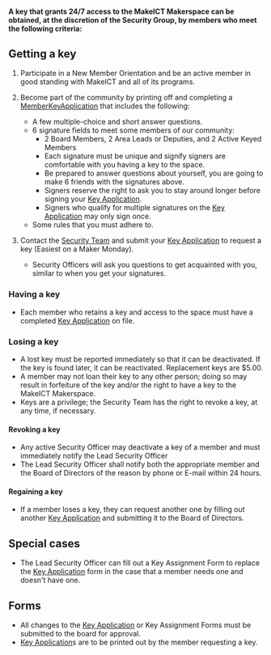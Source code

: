 #### A key that grants 24/7 access to the MakeICT Makerspace can be obtained, at the discretion of the Security Group, by members who meet the following criteria:

## Getting a key
1. Participate in a New Member Orientation and be an active member in good standing with MakeICT and all of its programs.
2. Become part of the community by printing off and completing a [MemberKeyApplication](https://drive.google.com/a/makeict.org/file/d/0BzgGWgLj8XOXSDl6eVdoZUc1dWc/view?usp=sharing) that includes the following:
	* A few multiple-choice and short answer questions.
    * 6 signature fields to meet some members of our community:
        * 2 Board Members, 2 Area Leads or Deputies, and 2 Active Keyed Members
	    * Each signature must be unique and signify signers are comfortable with you having a key to the space.
	    * Be prepared to answer questions about yourself, you are going to make 6 friends with the signatures above.
	    * Signers reserve the right to ask you to stay around longer before signing your [Key Application](https://drive.google.com/a/makeict.org/file/d/0BzgGWgLj8XOXSDl6eVdoZUc1dWc/view?usp=sharing).
        * Signers who qualify for multiple signatures on the [Key Application](https://drive.google.com/a/makeict.org/file/d/0BzgGWgLj8XOXSDl6eVdoZUc1dWc/view?usp=sharing) may only sign once.
    * Some rules that you must adhere to.

3. Contact the [Security Team](http://makeict.org/wiki/Security_Team) and submit your [Key Application](https://drive.google.com/a/makeict.org/file/d/0BzgGWgLj8XOXSDl6eVdoZUc1dWc/view?usp=sharing) to request a key (Easiest on a Maker Monday).
    * Security Officers will ask you questions to get acquainted with you, similar to when you get your signatures.

### Having a key
* Each member who retains a key and access to the space must have a completed [Key Application](https://drive.google.com/a/makeict.org/file/d/0BzgGWgLj8XOXSDl6eVdoZUc1dWc/view?usp=sharing) on file.

### Losing a key
* A lost key must be reported immediately so that it can be deactivated. If the key is found later, it can be reactivated. Replacement keys are $5.00.
* A member may not loan their key to any other person; doing so may result in forfeiture of the key and/or the right to have a key to the MakeICT Makerspace.
* Keys are a privilege; the Security Team has the right to revoke a key, at any time, if necessary. 

#### Revoking a key
* Any active Security Officer may deactivate a key of a member and must immediately notify the Lead Security Officer
* The Lead Security Officer shall notify both the appropriate member and the Board of Directors of the reason by phone or E-mail within 24 hours.

#### Regaining a key
* If a member loses a key, they can request another one by filling out another [Key Application](https://drive.google.com/a/makeict.org/file/d/0BzgGWgLj8XOXSDl6eVdoZUc1dWc/view?usp=sharing) and submitting it to the Board of Directors. 

## Special cases
* The Lead Security Officer can fill out a Key Assignment Form to replace the [Key Application](https://drive.google.com/a/makeict.org/file/d/0BzgGWgLj8XOXSDl6eVdoZUc1dWc/view?usp=sharing) form in the case that a member needs one and doesn't have one.

## Forms
* All changes to the [Key Application](https://drive.google.com/a/makeict.org/file/d/0BzgGWgLj8XOXSDl6eVdoZUc1dWc/view?usp=sharing) or Key Assignment Forms must be submitted to the board for approval.
* [Key Application](https://drive.google.com/a/makeict.org/file/d/0BzgGWgLj8XOXSDl6eVdoZUc1dWc/view?usp=sharing)s are to be printed out by the member requesting a key.
